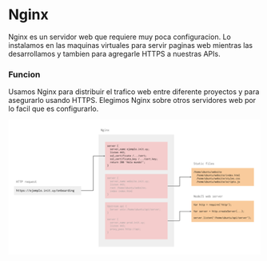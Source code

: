 # Nginx

Nginx es un servidor web que requiere muy poca configuracion. Lo instalamos en las maquinas virtuales para servir paginas web mientras las desarrollamos y tambien para agregarle HTTPS a nuestras APIs.

### Funcion

Usamos Nginx para distribuir el trafico web entre diferente proyectos y para asegurarlo usando HTTPS. Elegimos Nginx sobre otros servidores web por lo facil que es configurarlo.

![nginx](./nginx.png)